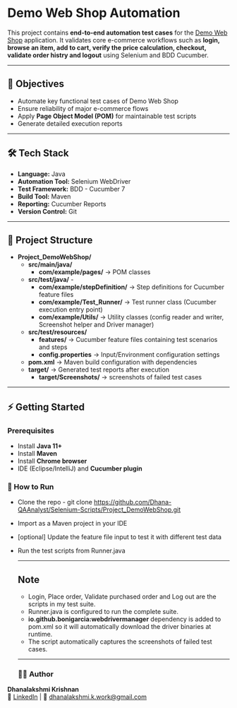 # Demo Web Shop Automation

This project contains **end-to-end automation test cases** for the [Demo Web Shop](https://demowebshop.tricentis.com/) application.  It validates core e-commerce workflows such as **login, browse an item, add to cart, verify the price calculation, checkout, validate order histry and logout** using Selenium and BDD Cucumber.

---

## 🎯 Objectives
- Automate key functional test cases of Demo Web Shop
- Ensure reliability of major e-commerce flows
- Apply **Page Object Model (POM)** for maintainable test scripts
- Generate detailed execution reports

---

## 🛠️ Tech Stack
- **Language:** Java  
- **Automation Tool:** Selenium WebDriver  
- **Test Framework:** BDD - Cucumber 7  
- **Build Tool:** Maven  
- **Reporting:** Cucumber Reports  
- **Version Control:** Git  

---

## 📂 Project Structure
- **Project_DemoWebShop/**
  - **src/main/java/**
      - **com/example/pages/** → POM classes
  - **src/test/java/**    - 
    - **com/example/stepDefinition/** → Step definitions for Cucumber feature files  
    - **com/example/Test_Runner/** → Test runner class (Cucumber execution entry point)
    - **com/example/Utils/** → Utility classes (config reader and writer, Screenshot helper and Driver manager)  
  - **src/test/resources/**
    - **features/** → Cucumber feature files containing test scenarios and steps  
    - **config.properties** → Input/Environment configuration settings  
  - **pom.xml** → Maven build configuration with dependencies  
  - **target/** → Generated test reports after execution
    - **target/Screenshots/** → screenshots of failed test cases  
    
 ---
  
## ⚡ Getting Started
### Prerequisites
- Install **Java 11+**
- Install **Maven**
- Install **Chrome browser** 
- IDE (Eclipse/IntelliJ) and **Cucumber plugin**
### 🚀 How to Run
- Clone the repo - git clone https://github.com/Dhana-QAAnalyst/Selenium-Scripts/Project_DemoWebShop.git
- Import as a Maven project in your IDE
- [optional] Update the feature file input to test it with different test data
- Run the test scripts from Runner.java

  ---

  ## Note
  - Login, Place order, Validate purchased order and Log out are the scripts in my test suite.
  - Runner.java is configured to run the complete suite.
  - **io.github.bonigarcia:webdrivermanager** dependency is added to pom.xml so it will automatically download the driver binaries at runtime.
  - The script automatically captures the screenshots of failed test cases.
    
  ---
  
  ### 👩‍💻 Author
**Dhanalakshmi Krishnan**  
🔗 [LinkedIn](https://www.linkedin.com/in/dhanalakshmi-krishnan/) | 📧 dhanalakshmi.k.work@gmail.com

